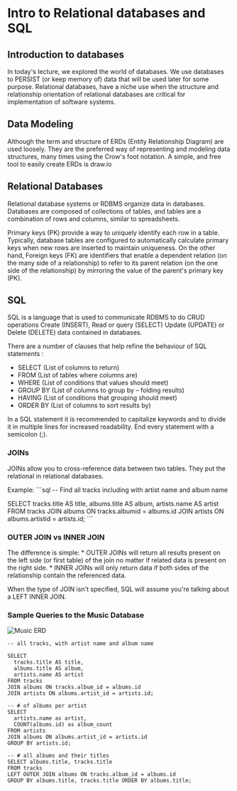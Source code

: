 

# Intro to Relational databases and SQL


## Introduction to databases
In today's lecture, we explored the world of databases. We use databases to PERSIST (or keep memory of) data that will be used later for some purpose. Relational databases, have a niche use when the structure and relationship orientation of relational databases are critical for implementation of software systems.

## Data Modeling
Although the term and structure of ERDs (Entity Relationship Diagram) are used loosely. They are the preferred way of representing and modeling data structures, many times using the Crow's foot notation. A simple, and free tool to easily create ERDs is draw.io

## Relational Databases
Relational database systems or RDBMS organize data in databases. Databases are composed of collections of tables, and tables are a combination of rows and columns, similar to spreadsheets.

Primary keys (PK) provide a way to uniquely identify each row in a table. Typically, database tables are configured to automatically calculate primary keys when new rows are inserted to maintain uniqueness. On the other hand, Foreign keys (FK) are identifiers that enable a dependent relation (on the many side of a relationship) to refer to its parent relation (on the one side of the relationship) by mirroring the value of the parent's primary key (PK).

## SQL
SQL is a language that is used to communicate RDBMS to do CRUD operations Create (INSERT), Read or query (SELECT) Update (UPDATE) or Delete (DELETE) data contained in databases. 

There are a number of clauses that help refine the behaviour of SQL statements :
* SELECT 		(List of columns to return)
* FROM 		(List of tables where columns are)
* WHERE		(List of conditions that values should meet)
* GROUP BY	(List of columns to group by – folding results)
* HAVING		(List of conditions that grouping should meet)
* ORDER BY	(List of columns to sort results by)


In a SQL statement it is recommended to capitalize keywords and to divide it in multiple lines for increased readability. End every statement with a semicolon (;).

### JOINs
JOINs allow you to cross-reference data between two tables. They put the relational in relational databases.

Example: ```sql -- Find all tracks including with artist name and album name

SELECT tracks.title AS title, albums.title AS album, artists.name AS artist FROM tracks JOIN albums ON tracks.albumid = albums.id JOIN artists ON albums.artistid = artists.id; ```

### OUTER JOIN vs INNER JOIN
The difference is simple: * OUTER JOINs will return all results present on the left side (or first table) of the join no matter if related data is present on the right side. * INNER JOINs will only return data if both sides of the relationship contain the referenced data.

When the type of JOIN isn't specified, SQL will assume you're talking about a LEFT INNER JOIN.

### Sample Queries to the Music Database

![Music ERD](https://fzero.github.io/lhl-lectures/assets/musicdb.svg)

```
-- all tracks, with artist name and album name

SELECT
  tracks.title AS title,
  albums.title AS album,
  artists.name AS artist
FROM tracks
JOIN albums ON tracks.album_id = albums.id
JOIN artists ON albums.artist_id = artists.id;
```

```
-- # of albums per artist
SELECT
  artists.name as artist,
  COUNT(albums.id) as album_count
FROM artists
JOIN albums ON albums.artist_id = artists.id
GROUP BY artists.id;
```


```
-- # all albums and their titles
SELECT albums.title, tracks.title 
FROM tracks
LEFT OUTER JOIN albums ON tracks.album_id = albums.id
GROUP BY albums.title, tracks.title ORDER BY albums.title;
````





